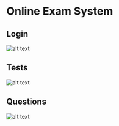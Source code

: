 # Online Exam System

## Login

![alt text](https://res.cloudinary.com/m3an4/image/upload/v1650534006/Login_Screen_v4dmcr.png)

## Tests

![alt text](https://res.cloudinary.com/m3an4/image/upload/v1650534006/Dashboard_pbkhje.png)

## Questions

![alt text](https://res.cloudinary.com/m3an4/image/upload/v1650534006/Questions_myyckk.png)
